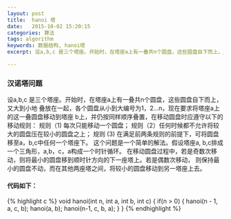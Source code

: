 ```yaml
---
layout: post
title:  hanoi 塔
date:   2015-10-02 15:20:15
categories: 算法
tags: algorithm
keywords: 数据结构, hanoi塔
excerpt: 设a,b,c 是三个塔座。开始时，在塔座a上有一叠共n个圆盘，这些圆盘自下而上，又大到小地

---
```


### 汉诺塔问题


设a,b,c 是三个塔座。开始时，在塔座a上有一叠共n个圆盘，这些圆盘自下而上，又大到小地
叠放在一起，各个圆盘从小到大编号为1，2...n，现在要求将塔座a上的这一叠圆盘移动到塔座
b上，并仍按同样顺序叠置，在移动圆盘时应遵守以下的移动规则：
规则（1) 每次只能移动一个圆盘；
规则（2）任何时候都不允许将较大的圆盘压在较小的圆盘之上；
规则 (3) 在满足前两条规则的前提下，可将圆盘移至a，b,c中任何一个塔座下。
这个问题是一个简单的解法。假设塔座a, b,c排成一个三角形，a,b，c，a构成一个时针循环。
在移动圆盘过程中，若是奇数次移动，则将最小的圆盘移到顺时针方向的下一座塔上。若是偶数次移动，
则保持最小的圆盘不动，而在其他两座塔之间，将较小的圆盘移动到另一塔座上去。
#### 代码如下：

{% highlight c %}
void hanoi(int n, int a, int b, int c)
{
	if(n > 0)
	{
		hanoi(n - 1, a, c, b);
		hanoi(a, b);
		hanoi(n-1, c, b, a);
	}
}
{% endhighlight %}



